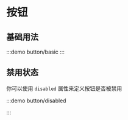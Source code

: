 
<script setup>
import basic from './basic.vue';
import disabled from './disabled.vue';
</script>

# 按钮

## 基础用法
:::demo button/basic
<basic></basic>
::: 

## 禁用状态

你可以使用 `disabled` 属性来定义按钮是否被禁用

:::demo button/disabled

<disabled></disabled>

:::